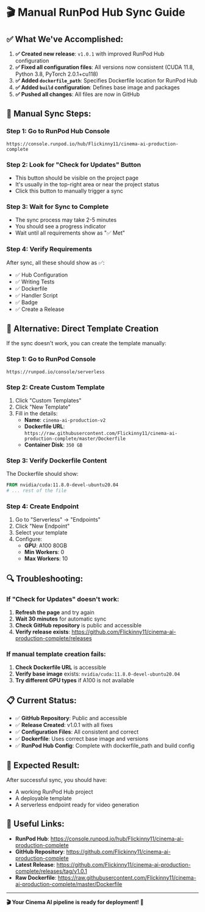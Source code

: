 # 🎬 Manual RunPod Hub Sync Guide

## ✅ **What We've Accomplished:**

1. **✅ Created new release**: `v1.0.1` with improved RunPod Hub configuration
2. **✅ Fixed all configuration files**: All versions now consistent (CUDA 11.8, Python 3.8, PyTorch 2.0.1+cu118)
3. **✅ Added `dockerfile_path`**: Specifies Dockerfile location for RunPod Hub
4. **✅ Added `build` configuration**: Defines base image and packages
5. **✅ Pushed all changes**: All files are now in GitHub

## 🔄 **Manual Sync Steps:**

### **Step 1: Go to RunPod Hub Console**
```
https://console.runpod.io/hub/Flickinny11/cinema-ai-production-complete
```

### **Step 2: Look for "Check for Updates" Button**
- This button should be visible on the project page
- It's usually in the top-right area or near the project status
- Click this button to manually trigger a sync

### **Step 3: Wait for Sync to Complete**
- The sync process may take 2-5 minutes
- You should see a progress indicator
- Wait until all requirements show as "✅ Met"

### **Step 4: Verify Requirements**
After sync, all these should show as ✅:
- ✅ Hub Configuration
- ✅ Writing Tests
- ✅ Dockerfile
- ✅ Handler Script
- ✅ Badge
- ✅ Create a Release

## 🚀 **Alternative: Direct Template Creation**

If the sync doesn't work, you can create the template manually:

### **Step 1: Go to RunPod Console**
```
https://runpod.io/console/serverless
```

### **Step 2: Create Custom Template**
1. Click "Custom Templates"
2. Click "New Template"
3. Fill in the details:
   - **Name**: `cinema-ai-production-v2`
   - **Dockerfile URL**: `https://raw.githubusercontent.com/Flickinny11/cinema-ai-production-complete/master/Dockerfile`
   - **Container Disk**: `350 GB`

### **Step 3: Verify Dockerfile Content**
The Dockerfile should show:
```dockerfile
FROM nvidia/cuda:11.8.0-devel-ubuntu20.04
# ... rest of the file
```

### **Step 4: Create Endpoint**
1. Go to "Serverless" → "Endpoints"
2. Click "New Endpoint"
3. Select your template
4. Configure:
   - **GPU**: A100 80GB
   - **Min Workers**: 0
   - **Max Workers**: 10

## 🔍 **Troubleshooting:**

### **If "Check for Updates" doesn't work:**
1. **Refresh the page** and try again
2. **Wait 30 minutes** for automatic sync
3. **Check GitHub repository** is public and accessible
4. **Verify release exists**: https://github.com/Flickinny11/cinema-ai-production-complete/releases

### **If manual template creation fails:**
1. **Check Dockerfile URL** is accessible
2. **Verify base image** exists: `nvidia/cuda:11.8.0-devel-ubuntu20.04`
3. **Try different GPU types** if A100 is not available

## 📋 **Current Status:**

- ✅ **GitHub Repository**: Public and accessible
- ✅ **Release Created**: v1.0.1 with all fixes
- ✅ **Configuration Files**: All consistent and correct
- ✅ **Dockerfile**: Uses correct base image and versions
- ✅ **RunPod Hub Config**: Complete with dockerfile_path and build config

## 🎯 **Expected Result:**

After successful sync, you should have:
- A working RunPod Hub project
- A deployable template
- A serverless endpoint ready for video generation

## 🔗 **Useful Links:**

- **RunPod Hub**: https://console.runpod.io/hub/Flickinny11/cinema-ai-production-complete
- **GitHub Repository**: https://github.com/Flickinny11/cinema-ai-production-complete
- **Latest Release**: https://github.com/Flickinny11/cinema-ai-production-complete/releases/tag/v1.0.1
- **Raw Dockerfile**: https://raw.githubusercontent.com/Flickinny11/cinema-ai-production-complete/master/Dockerfile

---

**🎬 Your Cinema AI pipeline is ready for deployment! 🚀**

